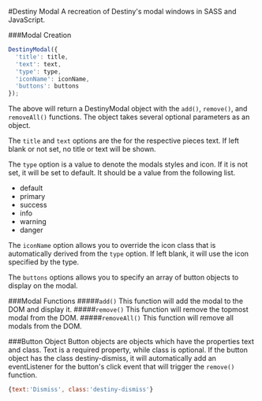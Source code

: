#Destiny Modal
A recreation of Destiny's modal windows in SASS and JavaScript.

###Modal Creation
```JavaScript
DestinyModal({
  'title': title,
  'text': text,
  'type': type,
  'iconName': iconName,
  'buttons': buttons
});
```
The above will return a DestinyModal object with the ```add()```, ```remove()```, and ```removeAll()``` functions. The object takes several optional parameters as an object. 

The ```title``` and ```text``` options are the for the respective pieces text. If left blank or not set, no title or text will be shown.

The ```type``` option is a value to denote the modals styles and icon. If it is not set, it will be set to default. It should be a value from the following list.
- default
- primary
- success
- info
- warning
- danger

The ```iconName``` option allows you to override the icon class that is automatically derived from the ```type``` option. If left blank, it will use the icon specified by the type.

The ```buttons``` options allows you to specify an array of button objects to display on the modal.

###Modal Functions
#####```add()```
This function will add the modal to the DOM and display it.
#####```remove()```
This function will remove the topmost modal from the DOM.
#####```removeAll()```
This function will remove all modals from the DOM.

###Button Object
Button objects are objects which have the properties text and class. Text is a required property, while class is optional. If the button object has the class destiny-dismiss, it will automatically add an eventListener for the button's click event that will trigger the ```remove()``` function.

```JavaScript
{text:'Dismiss', class:'destiny-dismiss'}
```